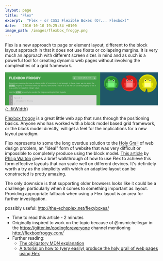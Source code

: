 ```yaml
---
layout: page
title: "Flex"
excerpt:  "Flex - or CSS3 Flexible Boxes (Or... Flexbox)"
date:   2016-10-10 19:25:34 +0100
image_path: /images/flexbox_froggy.png
---
```



Flex is a new approach to page or element layout, different to the block layout approach in that it does not use floats or collapsing margins. It is very much an approach with different screen sizes in mind and as such is a powerful tool for creating dynamic web pages without involving the complexities of a grid framework.

[![Flexbox froggy screenshot](/images/flexbox_froggy.png){: .fitWidth}](http://flexboxfroggy.com/)

[Flexbox froggy](http://flexboxfroggy.com/) is a great little web app that runs through the positioning basics. Anyone who has worked with a block model based grid framework, or the block model directly, will get a feel for the implications for a new layout paradigm.

Flex represents to some the long overdue solution to the [Holy Grail](https://en.wikipedia.org/wiki/Holy_Grail_(web_design)) of web design problem, an "ideal" form of website that was very difficult or impossible to completely produce using the block model. [This article](https://philipwalton.github.io/solved-by-flexbox/demos/holy-grail/) by [Philip Walton](https://philipwalton.com/) gives a brief walkthrough of how to use Flex to achieve this form effective layouts that can scale well on different devices. It's definitely worth a try as the simplicity with which an adaptive layout can be constructed is pretty amazing.

The only downside is that supporting older browsers looks like it could be a challenge, particularly when it comes to something important as layout. Providing appropriate fallback when using a Flex layout is an area for further investigation.

possibly useful: http://the-echoplex.net/flexyboxes/



+ Time to read this article - 2 minutes
+ Originally inspired to work on the topic because of @msmichellegar in the https://gitter.im/codingforeveryone channel mentioning http://flexboxfroggy.com/
+ Further reading:
  + [The obligatory MDN explanation](https://developer.mozilla.org/en-US/docs/Web/CSS/CSS_Flexible_Box_Layout/Using_CSS_flexible_boxes)
  + [A tutorial on how to (very easily) produce the holy grail of web pages using Flex](https://philipwalton.github.io/solved-by-flexbox/demos/holy-grail/)
